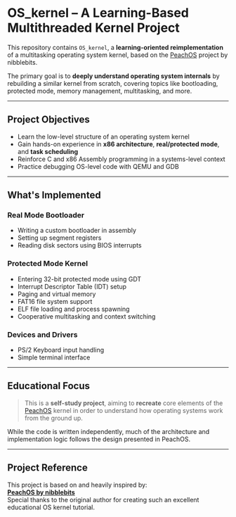 # OS_kernel – A Learning-Based Multithreaded Kernel Project

This repository contains `OS_kernel`, a **learning-oriented reimplementation** of a multitasking operating system kernel, based on the [PeachOS](https://github.com/nibblebits/PeachOS) project by nibblebits.

The primary goal is to **deeply understand operating system internals** by rebuilding a similar kernel from scratch, covering topics like bootloading, protected mode, memory management, multitasking, and more.

---

##  Project Objectives

- Learn the low-level structure of an operating system kernel
- Gain hands-on experience in **x86 architecture**, **real/protected mode**, and **task scheduling**
- Reinforce C and x86 Assembly programming in a systems-level context
- Practice debugging OS-level code with QEMU and GDB

---

##  What's Implemented

### Real Mode Bootloader
- Writing a custom bootloader in assembly
- Setting up segment registers
- Reading disk sectors using BIOS interrupts

###  Protected Mode Kernel
- Entering 32-bit protected mode using GDT
- Interrupt Descriptor Table (IDT) setup
- Paging and virtual memory
- FAT16 file system support
- ELF file loading and process spawning
- Cooperative multitasking and context switching

###  Devices and Drivers
- PS/2 Keyboard input handling
- Simple terminal interface

---

##  Educational Focus

> This is a **self-study project**, aiming to **recreate** core elements of the [PeachOS](https://github.com/nibblebits/PeachOS) kernel in order to understand how operating systems work from the ground up.

While the code is written independently, much of the architecture and implementation logic follows the design presented in PeachOS.

---

## Project Reference

This project is based on and heavily inspired by:  
**[PeachOS by nibblebits](https://github.com/nibblebits/PeachOS)**  
Special thanks to the original author for creating such an excellent educational OS kernel tutorial.

